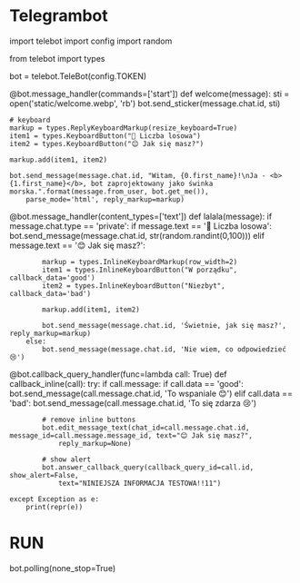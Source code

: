 # Telegrambot


import telebot
import config
import random

from telebot import types

bot = telebot.TeleBot(config.TOKEN)

@bot.message_handler(commands=['start'])
def welcome(message):
	sti = open('static/welcome.webp', 'rb')
	bot.send_sticker(message.chat.id, sti)

	# keyboard
	markup = types.ReplyKeyboardMarkup(resize_keyboard=True)
	item1 = types.KeyboardButton("🎲 Liczba losowa")
	item2 = types.KeyboardButton("😊 Jak się masz?")

	markup.add(item1, item2)

	bot.send_message(message.chat.id, "Witam, {0.first_name}!\nJa - <b>{1.first_name}</b>, bot zaprojektowany jako świnka morska.".format(message.from_user, bot.get_me()),
		parse_mode='html', reply_markup=markup)

@bot.message_handler(content_types=['text'])
def lalala(message):
	if message.chat.type == 'private':
		if message.text == '🎲 Liczba losowa':
			bot.send_message(message.chat.id, str(random.randint(0,100)))
		elif message.text == '😊 Jak się masz?':

			markup = types.InlineKeyboardMarkup(row_width=2)
			item1 = types.InlineKeyboardButton("W porządku", callback_data='good')
			item2 = types.InlineKeyboardButton("Niezbyt", callback_data='bad')

			markup.add(item1, item2)

			bot.send_message(message.chat.id, 'Świetnie, jak się masz?', reply_markup=markup)
		else:
			bot.send_message(message.chat.id, 'Nie wiem, co odpowiedzieć 😢')

@bot.callback_query_handler(func=lambda call: True)
def callback_inline(call):
	try:
		if call.message:
			if call.data == 'good':
				bot.send_message(call.message.chat.id, 'To wspaniale 😊')
			elif call.data == 'bad':
				bot.send_message(call.message.chat.id, 'To się zdarza 😢')

			# remove inline buttons
			bot.edit_message_text(chat_id=call.message.chat.id, message_id=call.message.message_id, text="😊 Jak się masz?",
				reply_markup=None)

			# show alert
			bot.answer_callback_query(callback_query_id=call.id, show_alert=False,
				text="NINIEJSZA INFORMACJA TESTOWA!!11")

	except Exception as e:
		print(repr(e))

# RUN
bot.polling(none_stop=True)
